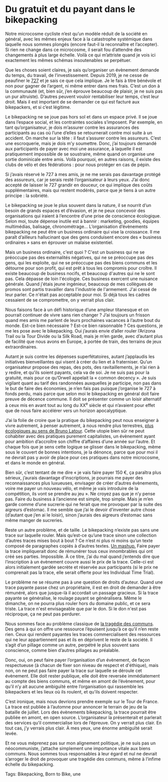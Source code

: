 # Du gratuit et du payant dans le bikepacking

Notre microcosme cycliste n’est qu’un modèle réduit de la société en général, avec les mêmes enjeux face à la catastrophe systémique dans laquelle nous sommes plongés (encore faut-il la reconnaître et l’accepter). Si rien ne change dans ce microcosme, il serait fou d’attendre des changements à plus large échelle. Voilà ce qui m’attriste quand je vois ici exactement les mêmes schémas insoutenables se perpétuer.

Que les choses soient claires, je sais qu’organiser un évènement demande du temps, du travail, de l’investissement. Depuis 2019, je ne cesse de peaufiner le [727](https://tcrouzet.com/727tour) et je sais ce que cela implique. Je le fais à titre bénévole et non pour gagner de l’argent, ni même entrer dans mes frais. C’est un don à la communauté (et, bien sûr, j’en éprouve beaucoup de plaisir, je ne suis pas un pur altruiste). D’autres peuvent vouloir rentabiliser leur temps, c’est leur droit. Mais il est important de se demander ce qui est facturé aux bikepackers, et si c’est légitime.

Le bikepacking ne se joue pas hors sol et dans un espace privé. Il se joue dans l’espace social, et les contraintes sociales s’imposent. Par exemple, en tant qu’organisateur, je dois m’assurer contre les assurances des participants au cas où l’une d’elles se retournerait contre moi suite à un accident. On marche sur la tête : il faut s’assurer contre les assureurs. C’est une escroquerie, mais je dois m’y soumettre. Donc, j’ai toujours demandé aux participants de payer avec moi une assurance, à laquelle il est pratiquement impossible de se soustraire, même quand on organise une sortie dominicale entre amis. Voilà pourquoi, en autres raisons, il existe des clubs de vélo et des fédérations : pour nous protéger en cas de pépin.

Si j’avais réservé le 727 à mes amis, je ne me serais pas davantage protégé des assureurs, car je serais resté l’organisateur à leurs yeux. J’ai donc accepté de laisser le 727 grandir en douceur, ce qui implique des coûts supplémentaires, mais qui restent modérés, parce que je tiens à un autre principe : la sobriété.

Le bikepacking se joue le plus souvent dans la nature, il se nourrit d’un besoin de grands espaces et d’évasion, et je ne peux concevoir des organisations qui iraient à l’encontre d’une prise de conscience écologique. Selon moi, toute dépense inutile est à bannir : marketing, goodies, équipes multimédias, balisage, chronométrage… L’organisation d’évènements bikepacking ne peut être un business ordinaire qui vise la croissance. Il me paraît d’ailleurs hallucinant que des gens conduisent encore des « business ordinaires » sans en éprouver un malaise existentiel.

Mais un business ordinaire, c'est quoi ? C'est un business qui ne se préoccupe pas des externalités négatives, qui ne se préoccupe pas des gens, qui les exploite, qui ne se préoccupe pas des biens communs et les détourne pour son profit, qui est prêt à tous les compromis pour croître. Il existe beaucoup de business nocifs, et beaucoup d'autres qui ne le sont pas. Cela dépasse de loin l'écologie. Ces business exercent une nuisance générale. Quand j'étais jeune ingénieur, beaucoup de mes collègues de promos sont partis travailler dans l'industrie de l'armement. J'ai cessé de leur parler. Ce n'était pas acceptable pour moi. Si déjà tous les cadres cessaient de se compromettre, on y verrait plus clair.

Nous faisons face à un défi historique d’une ampleur titanesque et on pourrait continuer de vivre sans rien changer ? J’ai toujours un frisson quand mes amis me parlent de leurs prochaines vacances à l’autre bout du monde. Est-ce bien nécessaire ? Est-ce bien raisonnable ? Ces questions, je me les pose avec le bikepacking. Oui j’aurais envie d’aller rouler l’Arizona Trail ou la Tour Divide ou la Silk Road, mais je m’en garde, avec d’autant plus de facilité que nous avons en Europe, à portée de train, des terrains de jeux extraordinaires.

Autant je suis contre les dépenses superfétatoires, autant j’applaudis les initiatives bienveillantes qui visent à créer du lien et à fraterniser. Qu’un organisateur propose des repas, des pots, des ravitaillements, je n’ai rien à y redire, et qu’ils soient payants, cela va de soi. Je ne suis pas pour la gratuité, mais pour ce qu’Orwell appelait la « common decency ». Je suis vigilant quant au tarif des randonnées auxquelles je participe, non pas dans le but de faire des économies, je n’en fais pas puisque j’organise le 727 à fonds perdu, mais parce que selon moi le bikepacking en général doit faire preuve de décence commune. Il doit se présenter comme un loisir alternatif à ceux mis en avant tout au long du XX<sup>e</sup> siècle et qui n’avaient pour effet que de nous faire accélérer vers un horizon apocalyptique.

J’ai la folie de croire que la pratique du bikepacking peut nous enseigner à vivre autrement, à penser autrement, à nous rendre plus terrestres, [plus écologiques au sens de Bruno Latour](https://tcrouzet.com/2022/11/07/ecologiser-le-velo/). Cette utopie bien sûr ne peut cohabiter avec des pratiques purement capitalistes, un évènement ayant pour ambition d’accroître son chiffre d’affaires d’une année sur l’autre. Et chaque fois que je sens cette logique se glisser dans le bikepacking, même sous le couvert de bonnes intentions, je la dénonce, parce que pour moi il ne devrait pas y avoir de place pour ces pratiques dans notre microcosme, et dans le monde en général.

Bien sûr, c’est tentant de me dire « je vais faire payer 150 €, ça paraîtra plus sérieux, j’aurais davantage d’inscriptions, je pourrais me payer des reconnaissances plus luxueuses, envisager de créer d’autres évènements, voire me payer un nouveau vélo, et même je vais introduire de la compétition, ils vont se prendre au jeu ». Ne croyez pas que je n’y pense pas. Faire du business à l’ancienne est simple, trop simple. Mais je m’en garde comme d’une sucrerie qui ne ferait que me provoquer par la suite des aigreurs d’estomac. Il me semble que j’ai le devoir d’inventer autre chose (d’autant que j’en ai le loisir), sinon j’aurais des aigreurs d’estomac sans même manger de sucreries.

Reste un autre problème, et de taille. Le bikepacking n’existe pas sans une trace sur laquelle rouler. Mais qu’est-ce qu’une trace sinon une collection d’autres traces mises bout à bout ? Ce n’est ni plus ni moins qu’un texte composé de paragraphes copiés à d’autres textes. [Un mashup.](https://fr.wikipedia.org/wiki/Mashup_(musique)) Faire payer la trace impliquerait donc de rémunérer tous ceux innombrables qui ont créé ses parties. Impossible. À ce titre, j’ai du mal quand j’entends dire que l’inscription à un évènement couvre aussi le prix de la trace. Celle-ci est alors initialement gardée secrète et réservée aux participants (si le prix ne comprenait pas la trace, elle serait offerte pour les Individual Time Trial).

Le problème ne se résume pas à une question de droits d’auteur. Quand une trace payante passe chez un propriétaire, il est en droit de demander à être rémunéré, alors que jusque-là il accordait un passage gracieux. Si la trace payante se généralise, le roulage payant se généralisera. Même le dimanche, on ne pourra plus rouler hors du domaine public, et ce sera triste. La trace n'est envisageable que par le don. Si le don n'est pas réciproque, ça ne peut pas perdurer.

Nous sommes face au problème classique de [la tragédie des communs](https://fr.wikipedia.org/wiki/Trag%C3%A9die_des_biens_communs). Des gens à qui on offre une ressource l’épuisent jusqu’à ce qu’il n’en reste rien. Ceux qui rendent payantes les traces commercialisent des ressources qui ne leur appartiennent pas et ils en déprivent le reste de la société. Il s’agit d’un pillage comme un autre, perpétré le plus souvent sans conscience, comme bien d’autres pillages au préalable.

Donc, oui, on peut faire payer l’organisation d’un évènement, de façon respectueuse (à chacun de fixer son niveau de respect et d'éthique), mais non, on ne peut pas faire payer la trace sur laquelle se déroule cet évènement. Elle doit rester publique, elle doit être reversée immédiatement au compte des biens communs, et même en amont de l’évènement, pour qu’il n’y ait aucune ambiguïté entre l’organisation qui rassemble les bikepackers et les lieux où ils roulent, et qu’ils doivent respecter.

C’est ironique, mais nous devrions prendre exemple sur le Tour de France. La trace est publiée à l’automne pour annoncer le terrain de jeu de la bataille de juillet. Lors des évènements bikepacking, la trace pourrait être publiée en amont, en open source. L’organisateur la présenterait et parlerait des services qu’il commercialise lors de l’épreuve. On y verrait plus clair. En tout cas, j’y verrais plus clair. À mes yeux, une énorme ambiguïté serait levée.

Et ne vous méprenez pas sur mon alignement politique, je ne suis pas un néocommuniste, j’attache simplement une importance vitale aux biens communs. Nous sommes tous responsables à leur égard et nul ne devrait s’arroger le droit de provoquer une tragédie des communs, même à l’infime échelle du bikepacking.

Tags: Bikepacking, Born to Bike, une